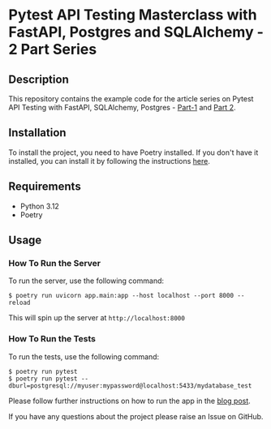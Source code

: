 # Pytest API Testing Masterclass with FastAPI, Postgres and SQLAlchemy - 2 Part Series

## Description

This repository contains the example code for the article series on Pytest API Testing with FastAPI, SQLAlchemy, Postgres - [Part-1](https://pytest-with-eric.com/api-testing/pytest-api-testing-1/) and [Part 2](https://pytest-with-eric.com/api-testing/pytest-api-testing-2/).


## Installation

To install the project, you need to have Poetry installed. If you don't have it installed, you can install it by following the instructions [here](https://python-poetry.org/docs/#installation).

## Requirements
- Python 3.12
- Poetry

## Usage

### How To Run the Server

To run the server, use the following command:

```shell
$ poetry run uvicorn app.main:app --host localhost --port 8000 --reload
```

This will spin up the server at `http://localhost:8000`

### How To Run the Tests

To run the tests, use the following command:

```shell
$ poetry run pytest
$ poetry run pytest --dburl=postgresql://myuser:mypassword@localhost:5433/mydatabase_test
```

Please follow further instructions on how to run the app in the [blog post](https://pytest-with-eric.com/api-testing/pytest-api-testing-1/).

If you have any questions about the project please raise an Issue on GitHub.